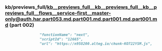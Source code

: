 ### kb/previews_full/kb__previews_full__kb__previews_full__kb__previews_full__flows__service-first__master-only@auth.har.part053.md.part001.md.part001.md.part001.md (part 002)

```md
                "functionName": "next",
                "scriptId": "12665",
                "url": "https://n958200.alteg.io/chunk-KO722YSM.js",
       
```

```
